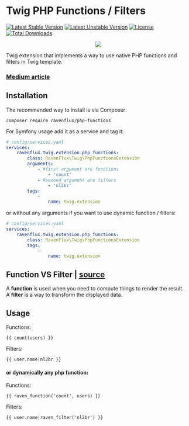 # Twig PHP Functions / Filters

[![Latest Stable Version](https://poser.pugx.org/ravenflux/php-functions/v/stable)](https://packagist.org/packages/ravenflux/php-functions) 
[![Latest Unstable Version](https://poser.pugx.org/ravenflux/php-functions/v/unstable)](https://packagist.org/packages/ravenflux/php-functions) 
[![License](https://poser.pugx.org/ravenflux/php-functions/license)](https://packagist.org/packages/ravenflux/php-functions) 
[![Total Downloads](https://poser.pugx.org/ravenflux/php-functions/downloads)](https://packagist.org/packages/ravenflux/php-functions)

<p align="center">
  <img src="https://github.com/ravenflux/php-functions/raw/master/ravenflux.jpg">
</p>

Twig extension that implements a way to use native PHP functions and filters in Twig template.

### [Medium article](https://medium.com/@k0d3r1s/use-php-functions-in-twig-templates-4caf6e8f5ba7)

Installation
------------
The recommended way to install is via Composer:
```shell
composer require ravenflux/php-functions
```
For Symfony usage add it as a service and tag it:
```yaml
# config/services.yaml
services:
    ravenflux.twig.extension.php_functions:
        class: RavenFlux\Twig\PhpFunctionsExtension
        arguments:
            - #first argument are functions
                - 'count'
            - #second argument are filters
                - 'nl2br'
        tags:
            -
                name: twig.extension
```
or without any arguments if you want to use dynamic function / filters:
```yaml
# config/services.yaml
services:
    ravenflux.twig.extension.php_functions:
        class: RavenFlux\Twig\PhpFunctionsExtension
        tags:
            -
                name: twig.extension
```

Function VS Filter | [source](https://stackoverflow.com/a/18867285/9743366)
------------
A **function** is used when you need to compute things to render the result.  
A **filter** is a way to transform the displayed data.  

Usage
------------

Functions:
```twig
{{ count(users) }}
```
Filters:
```twig
{{ user.name|nl2br }}
```
#### or dynamically any php function:
Functions:
```twig
{{ raven_function('count', users) }}
```
Filters:
```twig
{{ user.name|raven_filter('nl2br') }}
```
